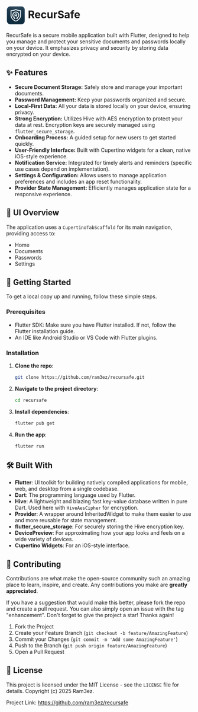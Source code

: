 # <img src="assets/icon.png" width="52" align="center"> RecurSafe  

RecurSafe is a secure mobile application built with Flutter, designed to help you manage and protect your sensitive documents and passwords locally on your device. It emphasizes privacy and security by storing data encrypted on your device.

## ✨ Features

- **Secure Document Storage:** Safely store and manage your important documents.
- **Password Management:** Keep your passwords organized and secure.
- **Local-First Data:** All your data is stored locally on your device, ensuring privacy.
- **Strong Encryption:** Utilizes Hive with AES encryption to protect your data at rest. Encryption keys are securely managed using `flutter_secure_storage`.
- **Onboarding Process:** A guided setup for new users to get started quickly.
- **User-Friendly Interface:** Built with Cupertino widgets for a clean, native iOS-style experience.
- **Notification Service:** Integrated for timely alerts and reminders (specific use cases depend on implementation).
- **Settings & Configuration:** Allows users to manage application preferences and includes an app reset functionality.
- **Provider State Management:** Efficiently manages application state for a responsive experience.

## 📱 UI Overview

The application uses a `CupertinoTabScaffold` for its main navigation, providing access to:

- Home
- Documents
- Passwords
- Settings

## 🚀 Getting Started

To get a local copy up and running, follow these simple steps.

### Prerequisites

- Flutter SDK: Make sure you have Flutter installed. If not, follow the Flutter installation guide.
- An IDE like Android Studio or VS Code with Flutter plugins.

### Installation

1.  **Clone the repo**:
    ```bash
    git clone https://github.com/ram3ez/recursafe.git
    ```
2.  **Navigate to the project directory**:
    ```bash
    cd recursafe
    ```
3.  **Install dependencies**:
    ```bash
    flutter pub get
    ```
4.  **Run the app**:
    ```bash
    flutter run
    ```

## 🛠️ Built With

- **Flutter**: UI toolkit for building natively compiled applications for mobile, web, and desktop from a single codebase.
- **Dart**: The programming language used by Flutter.
- **Hive**: A lightweight and blazing fast key-value database written in pure Dart. Used here with `HiveAesCipher` for encryption.
- **Provider**: A wrapper around InheritedWidget to make them easier to use and more reusable for state management.
- **flutter_secure_storage**: For securely storing the Hive encryption key.
- **DevicePreview**: For approximating how your app looks and feels on a wide variety of devices.
- **Cupertino Widgets**: For an iOS-style interface.

## 🤝 Contributing

Contributions are what make the open-source community such an amazing place to learn, inspire, and create. Any contributions you make are **greatly appreciated**.

If you have a suggestion that would make this better, please fork the repo and create a pull request. You can also simply open an issue with the tag "enhancement".
Don't forget to give the project a star! Thanks again!

1.  Fork the Project
2.  Create your Feature Branch (`git checkout -b feature/AmazingFeature`)
3.  Commit your Changes (`git commit -m 'Add some AmazingFeature'`)
4.  Push to the Branch (`git push origin feature/AmazingFeature`)
5.  Open a Pull Request

## 📄 License

This project is licensed under the MIT License - see the `LICENSE` file for details.
Copyright (c) 2025 Ram3ez.

Project Link: https://github.com/ram3ez/recursafe
